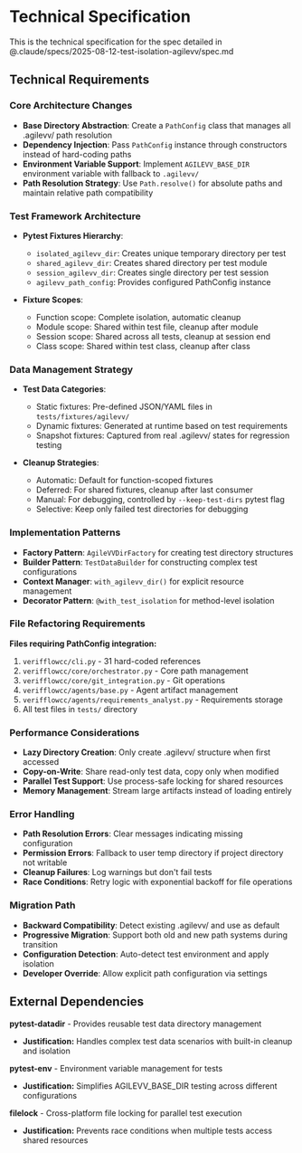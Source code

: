 # Technical Specification

This is the technical specification for the spec detailed in @.claude/specs/2025-08-12-test-isolation-agilevv/spec.md

## Technical Requirements

### Core Architecture Changes

- **Base Directory Abstraction**: Create a `PathConfig` class that manages all .agilevv/ path resolution
- **Dependency Injection**: Pass `PathConfig` instance through constructors instead of hard-coding paths
- **Environment Variable Support**: Implement `AGILEVV_BASE_DIR` environment variable with fallback to `.agilevv/`
- **Path Resolution Strategy**: Use `Path.resolve()` for absolute paths and maintain relative path compatibility

### Test Framework Architecture

- **Pytest Fixtures Hierarchy**:

  - `isolated_agilevv_dir`: Creates unique temporary directory per test
  - `shared_agilevv_dir`: Creates shared directory per test module
  - `session_agilevv_dir`: Creates single directory per test session
  - `agilevv_path_config`: Provides configured PathConfig instance

- **Fixture Scopes**:

  - Function scope: Complete isolation, automatic cleanup
  - Module scope: Shared within test file, cleanup after module
  - Session scope: Shared across all tests, cleanup at session end
  - Class scope: Shared within test class, cleanup after class

### Data Management Strategy

- **Test Data Categories**:

  - Static fixtures: Pre-defined JSON/YAML files in `tests/fixtures/agilevv/`
  - Dynamic fixtures: Generated at runtime based on test requirements
  - Snapshot fixtures: Captured from real .agilevv/ states for regression testing

- **Cleanup Strategies**:

  - Automatic: Default for function-scoped fixtures
  - Deferred: For shared fixtures, cleanup after last consumer
  - Manual: For debugging, controlled by `--keep-test-dirs` pytest flag
  - Selective: Keep only failed test directories for debugging

### Implementation Patterns

- **Factory Pattern**: `AgileVVDirFactory` for creating test directory structures
- **Builder Pattern**: `TestDataBuilder` for constructing complex test configurations
- **Context Manager**: `with_agilevv_dir()` for explicit resource management
- **Decorator Pattern**: `@with_test_isolation` for method-level isolation

### File Refactoring Requirements

**Files requiring PathConfig integration:**

1. `verifflowcc/cli.py` - 31 hard-coded references
1. `verifflowcc/core/orchestrator.py` - Core path management
1. `verifflowcc/core/git_integration.py` - Git operations
1. `verifflowcc/agents/base.py` - Agent artifact management
1. `verifflowcc/agents/requirements_analyst.py` - Requirements storage
1. All test files in `tests/` directory

### Performance Considerations

- **Lazy Directory Creation**: Only create .agilevv/ structure when first accessed
- **Copy-on-Write**: Share read-only test data, copy only when modified
- **Parallel Test Support**: Use process-safe locking for shared resources
- **Memory Management**: Stream large artifacts instead of loading entirely

### Error Handling

- **Path Resolution Errors**: Clear messages indicating missing configuration
- **Permission Errors**: Fallback to user temp directory if project directory not writable
- **Cleanup Failures**: Log warnings but don't fail tests
- **Race Conditions**: Retry logic with exponential backoff for file operations

### Migration Path

- **Backward Compatibility**: Detect existing .agilevv/ and use as default
- **Progressive Migration**: Support both old and new path systems during transition
- **Configuration Detection**: Auto-detect test environment and apply isolation
- **Developer Override**: Allow explicit path configuration via settings

## External Dependencies

**pytest-datadir** - Provides reusable test data directory management

- **Justification:** Handles complex test data scenarios with built-in cleanup and isolation

**pytest-env** - Environment variable management for tests

- **Justification:** Simplifies AGILEVV_BASE_DIR testing across different configurations

**filelock** - Cross-platform file locking for parallel test execution

- **Justification:** Prevents race conditions when multiple tests access shared resources
